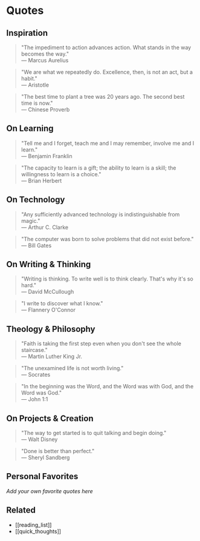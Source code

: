 # Quotes

## Inspiration

> "The impediment to action advances action. What stands in the way becomes the way."  
> — Marcus Aurelius

> "We are what we repeatedly do. Excellence, then, is not an act, but a habit."  
> — Aristotle

> "The best time to plant a tree was 20 years ago. The second best time is now."  
> — Chinese Proverb

## On Learning

> "Tell me and I forget, teach me and I may remember, involve me and I learn."  
> — Benjamin Franklin

> "The capacity to learn is a gift; the ability to learn is a skill; the willingness to learn is a choice."  
> — Brian Herbert

## On Technology

> "Any sufficiently advanced technology is indistinguishable from magic."  
> — Arthur C. Clarke

> "The computer was born to solve problems that did not exist before."  
> — Bill Gates

## On Writing & Thinking

> "Writing is thinking. To write well is to think clearly. That's why it's so hard."  
> — David McCullough

> "I write to discover what I know."  
> — Flannery O'Connor

## Theology & Philosophy

> "Faith is taking the first step even when you don't see the whole staircase."  
> — Martin Luther King Jr.

> "The unexamined life is not worth living."  
> — Socrates

> "In the beginning was the Word, and the Word was with God, and the Word was God."  
> — John 1:1

## On Projects & Creation

> "The way to get started is to quit talking and begin doing."  
> — Walt Disney

> "Done is better than perfect."  
> — Sheryl Sandberg

## Personal Favorites

*Add your own favorite quotes here*

## Related
- [[reading_list]]
- [[quick_thoughts]]
